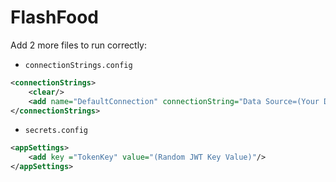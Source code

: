 # FlashFood

Add 2 more files to run correctly:

- `connectionStrings.config`
```xml
<connectionStrings>
	<clear/>
	<add name="DefaultConnection" connectionString="Data Source=(Your Data Source);Initial Catalog=(Your Db Name);Integrated Security=True" providerName="System.Data.SqlClient" />
</connectionStrings>
```

- `secrets.config`
```xml
<appSettings>
	<add key ="TokenKey" value="(Random JWT Key Value)"/>
</appSettings>
```